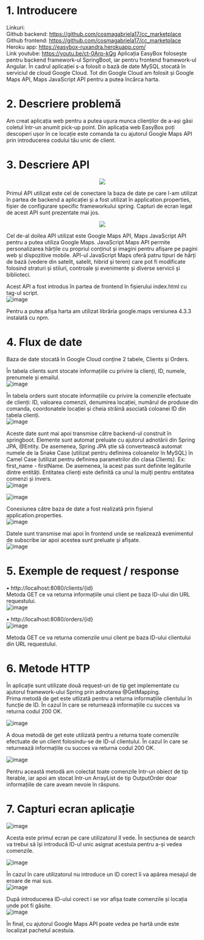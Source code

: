  # 1.	Introducere  <br /> #
	
Linkuri:  <br />
Github backend: https://github.com/cosmagabriela17/cc_marketplace   <br />
Github frontend: https://github.com/cosmagabriela17/cc_marketplace  <br />
Heroku app: https://easybox-ruxandra.herokuapp.com/  <br />
Link youtube: https://youtu.be/ct-0Arp-kQg
Aplicația EasyBox folosește pentru backend framework-ul SpringBoot, iar pentru frontend framework-ul Angular. În cadrul aplicației s-a folosit o bază de date MySQL stocată în serviciul de cloud Google Cloud. Tot din Google Cloud am folosit și Google Maps API, Maps JavaScript API pentru a putea încărca harta.  <br />
# 2.	Descriere problemă  <br /> #
Am creat aplicația web pentru a putea ușura munca clienților de a-ași găsi coletul într-un anumit pick-up point. Din aplicația web EasyBox poți descoperi ușor în ce locație este comanda ta cu ajutorul Google Maps API prin introducerea codului tău unic de client.  <br />
# 3.	Descriere API  <br /> #
 <p align="center">
 <img src="https://user-images.githubusercontent.com/56314118/168478771-3941960f-c5e5-4b91-b7ad-f404d32f966e.png">
</p>

Primul API utilizat este cel de conectare la baza de date pe care l-am utilizat în partea de backend a aplicației și a fost utilizat în application.properties, fișier de configurare specific frameworkului spring. Capturi de ecran legat de acest API sunt prezentate mai jos.  <br />
 <p align="center">
 <img src="https://user-images.githubusercontent.com/56314118/168478781-9b1355ef-8e54-4507-b830-86c440955149.png">
</p>
Cel de-al doilea API utilizat este Google Maps API, Maps JavaScript API pentru a putea utiliza Google Maps. 
JavaScript Maps API permite personalizarea hărțile cu propriul conținut și imagini pentru afișare pe pagini web și dispozitive mobile. API-ul JavaScript Maps oferă patru tipuri de hărți de bază (vedere din satelit, satelit, hibrid și teren) care pot fi modificate folosind straturi și stiluri, controale și evenimente și diverse servicii și biblioteci.  <br />

Acest API a fost introdus în partea de frontend în fișierului index.html cu tag-ul script.  <br />
 ![image](https://user-images.githubusercontent.com/56314118/168478812-ce9cee7c-1410-4887-8fc7-160274a428b6.png)

Pentru a putea afișa harta am utilizat librăria google.maps versiunea 4.3.3 instalată cu npm. <br />
# 4.	Flux de date  <br /> #

Baza de date stocată în Google Cloud conține 2 tabele, Clients și Orders. <br />

În tabela clients sunt stocate informațiile cu privire la clienți, ID, numele, prenumele și emailul.  <br />
 ![image](https://user-images.githubusercontent.com/56314118/168478819-9b584b24-32c5-4a79-aa22-35808bf4a66a.png)


În tabela orders sunt stocate informațiile cu privire la comenzile efectuate de clienți: ID, valoarea comenzii, denumirea locației, numărul de produse din comanda, coordonatele locației și cheia străină asociată coloanei ID din tabela clienți.  <br />
![image](https://user-images.githubusercontent.com/56314118/168478827-0a8e9409-d808-4257-b1a4-df68dcd69965.png)

 
Aceste date sunt mai apoi transmise către backend-ul construit în springboot. Elemente sunt automat preluate cu ajutorul  adnotării din Spring JPA, @Entity. De asemenea, Spring JPA știe să convertească automat numele de la Snake Case (utilizat pentru definirea coloanelor în MySQL) în Camel Case (utilizat pentru definirea parametrilor din clasa Clients). Ex: first_name - firstName. De asemenea, la acest pas sunt definite legăturile dintre entități. Entitatea clienți este definită ca unul la mulți pentru entitatea comenzi și invers.  <br />
 ![image](https://user-images.githubusercontent.com/56314118/168478836-a461ce74-ae43-4b89-b79c-b5c6f02964af.png)

![image](https://user-images.githubusercontent.com/56314118/168478852-6d003610-7aa0-40c7-9934-5465abfcde40.png)

 
Conexiunea către baza de date a fost realizată prin fișierul application.properties.   <br />
 ![image](https://user-images.githubusercontent.com/56314118/168478857-a0c972f4-507f-476e-8d37-9cfb2d620940.png)


Datele sunt transmise mai apoi în frontend unde se realizează evenimentul de subscribe iar apoi acestea sunt preluate și afișate.  <br />
 ![image](https://user-images.githubusercontent.com/56314118/168478872-12d1010c-b832-45c5-90f2-4dfdf30b0f22.png)

# 5.	Exemple de request / response  <br /> #
•	http://localhost:8080/clients/{id}  <br />
Metoda GET ce va returna informațiile unui client pe baza ID-ului din URL requestului. <br />
 ![image](https://user-images.githubusercontent.com/56314118/168478881-01d6b56f-9342-49d0-9810-d6d5d2ce114e.png)

•	http://localhost:8080/orders/{id} <br />
![image](https://user-images.githubusercontent.com/56314118/168478892-144a30a9-c7be-4bff-93c7-58dae55a3aa6.png)



Metoda GET ce va returna comenzile unui client pe baza ID-ului clientului din URL requestului. <br />
 
# 6.	Metode HTTP  <br /> #
  
În aplicație sunt utilizate două request-uri de tip get implementate cu ajutorul framework-ului Spring prin adnotarea @GetMapping. <br />
Prima metodă de get este utlizată pentru a returna informațiile clientului în funcție de ID. În cazul în care se returnează informațiile cu succes va returna codul 200 OK.  <br />
 
![image](https://user-images.githubusercontent.com/56314118/168478902-68620496-c0c4-42ce-b4ad-6d38118369dd.png)

A doua metodă de get este utilizată pentru a returna toate comenzile efectuate de un client folosindu-se de ID-ul clientului. În cazul în care se returnează informațiile cu succes va returna codul 200 OK.  <br />
 
![image](https://user-images.githubusercontent.com/56314118/168478909-cd47b492-6449-41a0-84bf-e8be01eb4592.png)

Pentru această metodă am colectat toate comenzile într-un obiect de tip Iterable, iar apoi am stocat într-un ArrayList de tip OutputOrder doar informațiile de care aveam nevoie în răspuns.  <br />

# 7. Capturi ecran aplicație  <br /> #

![image](https://user-images.githubusercontent.com/56314118/168478925-8209d092-3740-4996-85f5-3119ae7ad319.png)

Acesta este primul ecran pe care utilizatorul îl vede. În secțiunea de search va trebui să își introducă ID-ul unic asignat acestuia pentru a-și vedea comenzile.  <br />

 ![image](https://user-images.githubusercontent.com/56314118/168478936-b6aeab48-e77e-4002-b036-17b5081e5f20.png)

În cazul în care utilizatorul nu introduce un ID corect îi va apărea mesajul de eroare de mai sus. <br />
 ![image](https://user-images.githubusercontent.com/56314118/168478947-38e0d56f-a368-4737-ad7e-d9c8afcee84f.png)

După introducerea ID-ului corect i se vor afișa toate comenzile și locația unde pot fi găsite.  <br />
 ![image](https://user-images.githubusercontent.com/56314118/168478955-a9a2a82f-3519-4400-8129-0c235958a062.png)

În final, cu ajutorul Google Maps API poate vedea pe hartă unde este localizat pachetul acestuia.  <br />

